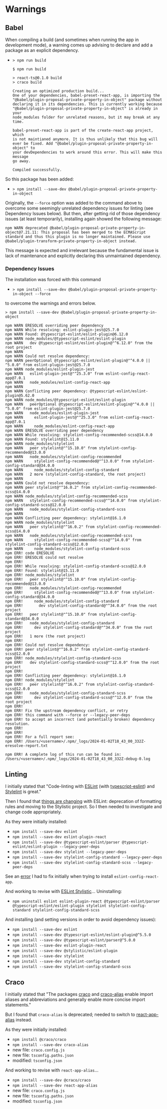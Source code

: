 # Warnings

## Babel

When compiling a build (and sometimes when running the app in development mode),
a warning comes up advising to declare and add a package as an explicit
dependency.

* `> npm run build`

    ```(text)
    $ npm run build

    > react-ts@0.1.0 build
    > craco build

    Creating an optimized production build...
    One of your dependencies, babel-preset-react-app, is importing the
    "@babel/plugin-proposal-private-property-in-object" package without
    declaring it in its dependencies. This is currently working because
    "@babel/plugin-proposal-private-property-in-object" is already in your
    node_modules folder for unrelated reasons, but it may break at any time.

    babel-preset-react-app is part of the create-react-app project, which
    is not maintianed anymore. It is thus unlikely that this bug will
    ever be fixed. Add "@babel/plugin-proposal-private-property-in-object" to
    your devDependencies to work around this error. This will make this message
    go away.

    Compiled successfully.
    ```

So this package has been added:

* `> npm install --save-dev @babel/plugin-proposal-private-property-in-object`

Originally, the `--force` option was added to the command above to overcome some
seemingly unrelated dependency issues for linting (see Dependency Issues below).
But then, after getting rid of those dependency issues (at least temporarily),
installing again showed the following message:

```(text)
npm WARN deprecated @babel/plugin-proposal-private-property-in-object@7.21.11: This proposal has been merged to the ECMAScript standard and thus this plugin is no longer maintained. Please use @babel/plugin-transform-private-property-in-object instead.
```

This message is expected and irrelevant because the fundamental issue is lack of
maintenance and explicitly declaring this unmaintained dependency.

### Dependency Issues

The installation was forced with this command

* `> npm install --save-dev @babel/plugin-proposal-private-property-in-object --force`

to overcome the warnings and errors below.

```(text)
> npm install --save-dev @babel/plugin-proposal-private-property-in-object

npm WARN ERESOLVE overriding peer dependency
npm WARN While resolving: eslint-plugin-jest@25.7.0
npm WARN Found: @typescript-eslint/eslint-plugin@6.12.0
npm WARN node_modules/@typescript-eslint/eslint-plugin
npm WARN   dev @typescript-eslint/eslint-plugin@"^6.12.0" from the root project
npm WARN
npm WARN Could not resolve dependency:
npm WARN peerOptional @typescript-eslint/eslint-plugin@"^4.0.0 || ^5.0.0" from eslint-plugin-jest@25.7.0
npm WARN node_modules/eslint-plugin-jest
npm WARN   eslint-plugin-jest@"^25.3.0" from eslint-config-react-app@7.0.1
npm WARN   node_modules/eslint-config-react-app
npm WARN
npm WARN Conflicting peer dependency: @typescript-eslint/eslint-plugin@5.62.0
npm WARN node_modules/@typescript-eslint/eslint-plugin
npm WARN   peerOptional @typescript-eslint/eslint-plugin@"^4.0.0 || ^5.0.0" from eslint-plugin-jest@25.7.0
npm WARN   node_modules/eslint-plugin-jest
npm WARN     eslint-plugin-jest@"^25.3.0" from eslint-config-react-app@7.0.1
npm WARN     node_modules/eslint-config-react-app
npm WARN ERESOLVE overriding peer dependency
npm WARN While resolving: stylelint-config-recommended-scss@14.0.0
npm WARN Found: stylelint@15.11.0
npm WARN node_modules/stylelint
npm WARN   peer stylelint@"^15.10.0" from stylelint-config-recommended@13.0.0
npm WARN   node_modules/stylelint-config-recommended
npm WARN     stylelint-config-recommended@"^13.0.0" from stylelint-config-standard@34.0.0
npm WARN     node_modules/stylelint-config-standard
npm WARN   2 more (stylelint-config-standard, the root project)
npm WARN
npm WARN Could not resolve dependency:
npm WARN peer stylelint@"^16.0.2" from stylelint-config-recommended-scss@14.0.0
npm WARN node_modules/stylelint-config-recommended-scss
npm WARN   stylelint-config-recommended-scss@"^14.0.0" from stylelint-config-standard-scss@12.0.0
npm WARN   node_modules/stylelint-config-standard-scss
npm WARN
npm WARN Conflicting peer dependency: stylelint@16.1.0
npm WARN node_modules/stylelint
npm WARN   peer stylelint@"^16.0.2" from stylelint-config-recommended-scss@14.0.0
npm WARN   node_modules/stylelint-config-recommended-scss
npm WARN     stylelint-config-recommended-scss@"^14.0.0" from stylelint-config-standard-scss@12.0.0
npm WARN     node_modules/stylelint-config-standard-scss
npm ERR! code ERESOLVE
npm ERR! ERESOLVE could not resolve
npm ERR!
npm ERR! While resolving: stylelint-config-standard-scss@12.0.0
npm ERR! Found: stylelint@15.11.0
npm ERR! node_modules/stylelint
npm ERR!   peer stylelint@"^15.10.0" from stylelint-config-recommended@13.0.0
npm ERR!   node_modules/stylelint-config-recommended
npm ERR!     stylelint-config-recommended@"^13.0.0" from stylelint-config-standard@34.0.0
npm ERR!     node_modules/stylelint-config-standard
npm ERR!       dev stylelint-config-standard@"^34.0.0" from the root project
npm ERR!   peer stylelint@"^15.10.0" from stylelint-config-standard@34.0.0
npm ERR!   node_modules/stylelint-config-standard
npm ERR!     dev stylelint-config-standard@"^34.0.0" from the root project
npm ERR!   1 more (the root project)
npm ERR!
npm ERR! Could not resolve dependency:
npm ERR! peer stylelint@"^16.0.2" from stylelint-config-standard-scss@12.0.0
npm ERR! node_modules/stylelint-config-standard-scss
npm ERR!   dev stylelint-config-standard-scss@"^12.0.0" from the root project
npm ERR!
npm ERR! Conflicting peer dependency: stylelint@16.1.0
npm ERR! node_modules/stylelint
npm ERR!   peer stylelint@"^16.0.2" from stylelint-config-standard-scss@12.0.0
npm ERR!   node_modules/stylelint-config-standard-scss
npm ERR!     dev stylelint-config-standard-scss@"^12.0.0" from the root project
npm ERR!
npm ERR! Fix the upstream dependency conflict, or retry
npm ERR! this command with --force or --legacy-peer-deps
npm ERR! to accept an incorrect (and potentially broken) dependency resolution.
npm ERR!
npm ERR!
npm ERR! For a full report see:
npm ERR! /Users/<username>/.npm/_logs/2024-01-02T18_43_00_332Z-eresolve-report.txt

npm ERR! A complete log of this run can be found in: /Users/<username>/.npm/_logs/2024-01-02T18_43_00_332Z-debug-0.log
```

## Linting

I initially stated that "Code-linting with [ESLint](https://eslint.org) (with
[typescript-eslint](https://typescript-eslint.io)) and
[Stylelint](https://stylelint.io) is great."

Then I found that
[things are changing](https://typescript-eslint.io/blog/deprecating-formatting-rules/)
with ESLint: deprecation of formatting rules and moving to the Stylistic
project.  So I then needed to investigate and change code appropriately.

As they were initially installed:

* `npm install --save-dev eslint`
* `npm install --save-dev eslint-plugin-react`
* `npm install --save-dev @typescript-eslint/parser @typescript-eslint/eslint-plugin --legacy-peer-deps`
* `npm install --save-dev stylelint --legacy-peer-deps`
* `npm install --save-dev stylelint-config-standard --legacy-peer-deps`
* `npm install --save-dev stylelint-config-standard-scss --legacy-peer-deps`

See an [error](./Error.md) I had to fix initially when trying to install
`eslint-config-react-app`.

And working to revise with [ESLint Stylistic](https://eslint.style/)...
Uninstalling:

* `npm uninstall eslint eslint-plugin-react @typescript-eslint/parser @typescript-eslint/eslint-plugin stylelint stylelint-config-standard stylelint-config-standard-scss`

And installing (and setting versions in order to avoid dependency issues):

* `npm install --save-dev eslint`
* `npm install --save-dev @typescript-eslint/eslint-plugin@^5.5.0`
* `npm install --save-dev @typescript-eslint/parser@^5.0.0`
* `npm install --save-dev eslint-plugin-react`
* `npm install --save-dev @stylistic/eslint-plugin`
* `npm install --save-dev stylelint`
* `npm install --save-dev stylelint-config-standard`
* `npm install --save-dev stylelint-config-standard-scss`

## Craco

I initially stated that "The packages [craco](https://craco.js.org) and
[craco-alias](https://github.com/risen228/craco-alias) enable import aliases
and abbreviations and generally enable more concise import statements."

But I found that `craco-alias` is deprecated; needed to switch to
[react-app-alias](https://github.com/oklas/react-app-alias) instead.

As they were initially installed:

* `npm install @craco/craco`
* `npm install --save-dev craco-alias`
* new file: `craco.config.js`
* new file: `tsconfig.paths.json`
* modified: `tsconfig.json`

And working to revise with `react-app-alias`...

* `npm install --save-dev @craco/craco`
* `npm install --save-dev react-app-alias`
* new file: `craco.config.js`
* new file: `tsconfig.paths.json`
* modified: `tsconfig.json`
